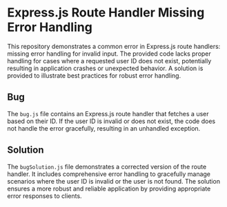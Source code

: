 # Express.js Route Handler Missing Error Handling

This repository demonstrates a common error in Express.js route handlers: missing error handling for invalid input.  The provided code lacks proper handling for cases where a requested user ID does not exist, potentially resulting in application crashes or unexpected behavior.  A solution is provided to illustrate best practices for robust error handling.

## Bug

The `bug.js` file contains an Express.js route handler that fetches a user based on their ID.  If the user ID is invalid or does not exist, the code does not handle the error gracefully, resulting in an unhandled exception.

## Solution

The `bugSolution.js` file demonstrates a corrected version of the route handler.  It includes comprehensive error handling to gracefully manage scenarios where the user ID is invalid or the user is not found.  The solution ensures a more robust and reliable application by providing appropriate error responses to clients.